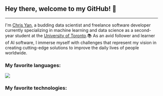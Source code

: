 ## Hey there, welcome to my GitHub! 👋
-----
I'm [Chris Yan](https://chrisyan04.github.io/Personal-Website-2/), a budding data scientist and freelance software developer currently specializing in machine learning and data science as a second-year student at the [University of Toronto](https://www.utoronto.ca/).📚
As an avid follower and learner of AI software, I immerse myself with challenges that represent my vision in creating cutting-edge solutions to improve the daily lives of people worldwide.

### My favorite languages:
<img src="{[BadgeURLHere](https://img.shields.io/badge/Python-FFD43B?style=for-the-badge&logo=python&logoColor=blue)https://img.shields.io/badge/Python-FFD43B?style=for-the-badge&logo=python&logoColor=blue}" />

### My favorite technologies:
